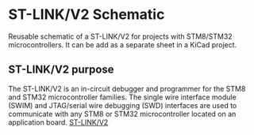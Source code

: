 # ST-LINK/V2 Schematic

Reusable schematic of a ST-LINK/V2 for projects with STM8/STM32 microcontrollers.
It can be add as a separate sheet in a KiCad project.

## ST-LINK/V2 purpose
The ST-LINK/V2 is an in-circuit debugger and programmer for the STM8 and STM32 microcontroller families. The single wire interface module (SWIM) and JTAG/serial wire debugging (SWD) interfaces are used to communicate with any STM8 or STM32 microcontroller located on an application board.
[ST-LINK/V2](https://www.st.com/en/development-tools/st-link-v2.html)
